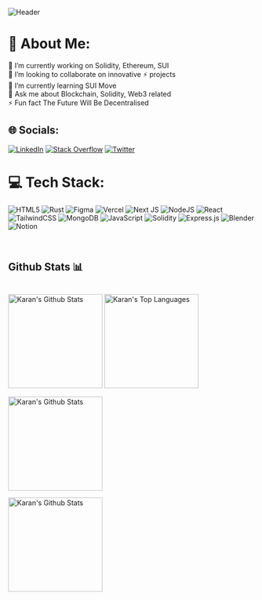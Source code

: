 ![Header](https://bafybeihtylicpfip52fpqxgtx3pgdm7m72slgvwda5serqahcxq2xvv7qy.ipfs.w3s.link/Final%20scr.png)

<!--### Hi there 👋 -->

# 💫 About Me:

🔭 I’m currently working on Solidity, Ethereum, SUI <br>👯 I’m looking to collaborate on innovative ⚡️ projects<br>🌱 I’m currently learning SUI Move<br>💬 Ask me about Blockchain, Solidity, Web3 related<br>⚡ Fun fact The Future Will Be Decentralised

## 🌐 Socials:

[![LinkedIn](https://img.shields.io/badge/LinkedIn-%230077B5.svg?logo=linkedin&logoColor=white)](https://linkedin.com/in/KaranGoraniya)
[![Stack Overflow](https://img.shields.io/badge/-Stackoverflow-FE7A16?logo=stack-overflow&logoColor=white)](https://stackoverflow.com/users/19672400)
[![Twitter](https://img.shields.io/badge/Twitter-%231DA1F2.svg?logo=Twitter&logoColor=white)](https://twitter.com/GORANIAKARAN)

# 💻 Tech Stack:

![HTML5](https://img.shields.io/badge/html5-%23E34F26.svg?style=for-the-badge&logo=html5&logoColor=white)
![Rust](https://img.shields.io/badge/rust-%23000000.svg?style=for-the-badge&logo=rust&logoColor=white)
![Figma](https://img.shields.io/badge/figma-%23F24E1E.svg?style=for-the-badge&logo=figma&logoColor=white)
![Vercel](https://img.shields.io/badge/vercel-%23000000.svg?style=for-the-badge&logo=vercel&logoColor=white)
![Next JS](https://img.shields.io/badge/Next-black?style=for-the-badge&logo=next.js&logoColor=white)
![NodeJS](https://img.shields.io/badge/node.js-6DA55F?style=for-the-badge&logo=node.js&logoColor=white)
![React](https://img.shields.io/badge/react-%2320232a.svg?style=for-the-badge&logo=react&logoColor=%2361DAFB)
![TailwindCSS](https://img.shields.io/badge/tailwindcss-%2338B2AC.svg?style=for-the-badge&logo=tailwind-css&logoColor=white)
![MongoDB](https://img.shields.io/badge/MongoDB-%234ea94b.svg?style=for-the-badge&logo=mongodb&logoColor=white)
![JavaScript](https://img.shields.io/badge/javascript-%23323330.svg?style=for-the-badge&logo=javascript&logoColor=%23F7DF1E)
![Solidity](https://img.shields.io/badge/Solidity-%23363636.svg?style=for-the-badge&logo=solidity&logoColor=white)
![Express.js](https://img.shields.io/badge/express.js-%23404d59.svg?style=for-the-badge&logo=express&logoColor=%2361DAFB)
![Blender](https://img.shields.io/badge/blender-%23F5792A.svg?style=for-the-badge&logo=blender&logoColor=white)
![Notion](https://img.shields.io/badge/Notion-%23000000.svg?style=for-the-badge&logo=notion&logoColor=white)

&nbsp;
&nbsp;

## Github Stats 📊

<!-- Two div -->

  <br/>
    <a href="https://github.com/karangorania/github-readme-stats"><img alt="Karan's Github Stats" src="https://github-readme-stats.vercel.app/api?username=karangorania&theme=tokyonight&hide_border=false&include_all_commits=true&count_private=true" height="192px"/></a>
  <a href="https://github.com/karangorania/github-readme-stats"><img alt="Karan's Top Languages" src="https://github-readme-stats.vercel.app/api/top-langs/?username=karangorania&theme=tokyonight&hide_border=false&include_all_commits=true&count_private=true&layout=compact" height="192px"/></a>
  <br/>
  
  <a href="https://github.com/karangorania/github-readme-stats"><img alt="Karan's Github Stats" src="https://github-readme-streak-stats.herokuapp.com/?user=karangorania&theme=tokyonight&hide_border=false" height="192px"/></a>
  
  
  <a href="https://github.com/karangorania/github-readme-stats"><img alt="Karan's Github Stats" src="http://github-profile-summary-cards.vercel.app/api/cards/profile-details?username=karangorania&theme=tokyonight" height="192px"/></a>

<!-- ## Snaky

<p align="center">
<img src="https://github.com/VishwaGauravIn/VishwaGauravIn/blob/output/github-contribution-grid-snake.svg">
</p> -->
